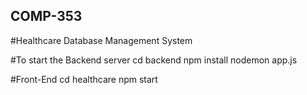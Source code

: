 ## COMP-353

#Healthcare Database Management System

#To start the Backend server
cd backend
npm install
nodemon app.js

#Front-End
cd healthcare
npm start
